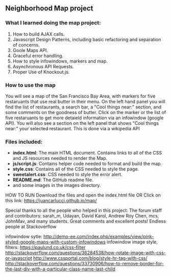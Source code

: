 ## Neighborhood Map project

### What I learned doing the map project:

1. How to build AJAX calls.
2. Javascript Design Patterns, including basic refactoring and separation of concerns. 
3. Goole Maps API.
4. Graceful error handling.
5. How to style infowindows, markers and map.
6. Asynchronous API Requests.
7. Proper Use of Knockout.js.

### How to use the map

You will see a map of the San Francisco Bay Area, with markers for five restaruants that use real butter in their menu.
On the left hand panel you will find the list of restaurants, a search bar, a "Cool things near:" section, and some comments on the goodness of butter.
Click on the marker or the list of five restaruants to get more detaield information via an infowindow (google API).
You will also see a section on the left panel that shows "Cool things near:" your selected restaurant. This is done via a wikipedia API

### Files included: 

* **index.html**: The main HTML document. Contains links to all of the CSS and JS resources needed to render the Map.
* **js/script.js**: Contains helper code needed to format and build the map. 
* **style.css**: Contains all of the CSS needed to style the page.
* **sweetalert.css**: CSS needed to style the error alert.
* **README.md**: The GitHub readme file.
* and some images in the images directory.

HOW TO RUN
Download the files and open the index.html file OR
Click on this link: https://juancarlucci.github.io/map/

Special thanks to all the people who helped in this project:
The forum staff and contributors: sarah_m, Udayan, David Karol, Andrew Roy Chen, mcs, JohnMav, and many students. Great comments and excellent posts!
Endless people at Stackoverflow

infowindow sytle: http://demo-ee.com/index.php/examples/view/pink-styled-google-maps-with-custom-infowindows
infowindow image style, filters: https://paulund.co.uk/css-filter 
http://stackoverflow.com/questions/36284538/how-rotate-image-with-css-or-javascript
http://www.cssportal.com/blog/style-hr-tag-with-css/
http://stackoverflow.com/questions/33730906/how-to-remove-border-for-the-last-div-with-a-particular-class-name-last-child
